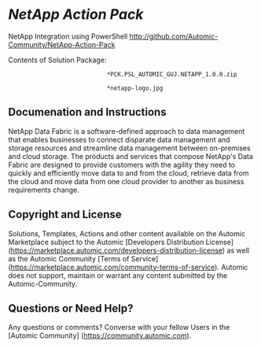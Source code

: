 *NetApp Action Pack*
=============


NetApp Integration using PowerShell
http://github.com/Automic-Community/NetApp-Action-Pack

<!-- List of attached files -->
Contents of Solution Package:

						
								*PCK.PSL_AUTOMIC_GUJ.NETAPP_1.0.0.zip
								
								*netapp-logo.jpg
								
						


Documenation and Instructions
---

<p class="qtext_para">NetApp Data Fabric is a software-defined approach to data management that enables businesses to connect disparate data management and storage resources and streamline data management between on-premises and cloud storage. The products and services that compose NetApp's Data Fabric are designed to provide customers with the agility they need to quickly and efficiently move data to and from the cloud, retrieve data from the cloud and move data from one cloud provider to another as business requirements change.</p>

Copyright and License
---

Solutions, Templates, Actions and other content available on the Automic Marketplace subject to the Automic [Developers Distribution License] (https://marketplace.automic.com/developers-distribution-license) as well as the Automic Community [Terms of Service] (https://marketplace.automic.com/community-terms-of-service).
Automic does not support, maintain or warrant any content submitted by the Automic-Community.



Questions or Need Help? 
---
Any questions or comments? Converse with your fellow Users in the [Automic Community] (https://community.automic.com).